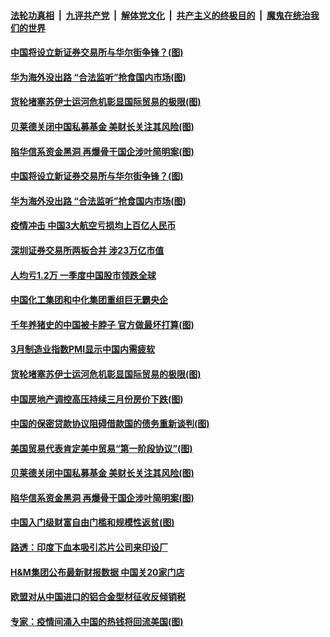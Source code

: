 

####  [法轮功真相](../../../../basic/blob/master/README.md?t=04020731) &nbsp;|&nbsp; [九评共产党](../../../../9ping.md/blob/master/README.md?t=04020731) &nbsp;|&nbsp; [解体党文化](../../../../jtdwh.md/blob/master/README.md?t=04020731)  &nbsp;|&nbsp; [共产主义的终极目的](../../../../gczydzjmd.md/blob/master/README.md?t=04020731) &nbsp;|&nbsp; [魔鬼在统治我们的世界](../../../../mgztzwmdsj.md/blob/master/README.md?t=04020731) 

#### [中国将设立新证券交易所与华尔街争锋？(图)](../pages/p5/967467.md?t=04020731) 

#### [华为海外没出路 “合法监听”抢食国内市场(图)](../pages/p5/967447.md?t=04020731) 


#### [货轮堵塞苏伊士运河危机彰显国际贸易的极限(图)](../pages/p5/967408.md?t=04020731) 

#### [贝莱德关闭中国私募基金 美财长关注其风险(图)](../pages/p5/967372.md?t=04020731) 

#### [陷华信系资金黑洞 再爆骨干国企涉叶简明案(图)](../pages/p5/967341.md?t=04020731) 

#### [中国将设立新证券交易所与华尔街争锋？(图)](../pages/p5/967467.md?t=04020731) 

#### [华为海外没出路 “合法监听”抢食国内市场(图)](../pages/p5/967447.md?t=04020731) 

#### [疫情冲击 中国3大航空亏损均上百亿人民币](../pages/p5/967465.md?t=04020731) 

#### [深圳证券交易所两板合并 涉23万亿市值](../pages/p5/967464.md?t=04020731) 

#### [人均亏1.2万 一季度中国股市领跌全球](../pages/p5/967461.md?t=04020731) 

#### [中国化工集团和中化集团重组巨无霸央企](../pages/p5/967449.md?t=04020731) 

#### [千年养猪史的中国被卡脖子 官方做最坏打算(图)](../pages/p5/967442.md?t=04020731) 

#### [3月制造业指数PMI显示中国内需疲软](../pages/p5/967440.md?t=04020731) 


#### [货轮堵塞苏伊士运河危机彰显国际贸易的极限(图)](../pages/p5/967408.md?t=04020731) 

#### [中国房地产调控高压持续三月份房价下跌(图)](../pages/p5/967393.md?t=04020731) 

#### [中国的保密贷款协议阻碍借款国的债务重新谈判(图)](../pages/p5/967389.md?t=04020731) 

#### [美国贸易代表肯定美中贸易“第一阶段协议”(图)](../pages/p5/967387.md?t=04020731) 

#### [贝莱德关闭中国私募基金 美财长关注其风险(图)](../pages/p5/967372.md?t=04020731) 

#### [陷华信系资金黑洞 再爆骨干国企涉叶简明案(图)](../pages/p5/967341.md?t=04020731) 

#### [中国入门级财富自由门槛和规模性返贫(图)](../pages/p5/967351.md?t=04020731) 

#### [路透：印度下血本吸引芯片公司来印设厂](../pages/p5/967354.md?t=04020731) 

#### [H&amp;M集团公布最新财报数据 中国关20家门店](../pages/p5/967346.md?t=04020731) 

#### [欧盟对从中国进口的铝合金型材征收反倾销税](../pages/p5/967336.md?t=04020731) 

#### [专家：疫情间涌入中国的热钱将回流美国(图)](../pages/p5/967334.md?t=04020731) 

